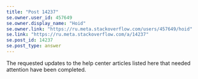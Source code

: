 ```yaml
---
title: "Post 14237"
se.owner.user_id: 457649
se.owner.display_name: "Hoid"
se.owner.link: "https://ru.meta.stackoverflow.com/users/457649/hoid"
se.link: "https://ru.meta.stackoverflow.com/a/14237"
se.post_id: 14237
se.post_type: answer
---
```

<p>The requested updates to the help center articles listed here that needed attention have been completed.</p>
